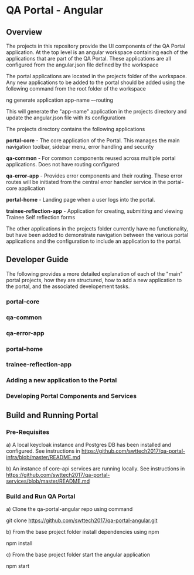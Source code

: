 # QA Portal - Angular

## Overview

The projects in this repository provide the UI components of the QA Portal application. At the top level is an angular workspace containing each of the applications that are part of the QA Portal. These applications are all configured from the angular.json file defined by the workspace

The portal applications are located in the projects folder of the workspace. Any new applications to be added to the portal should be added using the following command from the root folder of the workspace

ng generate application app-name –-routing 

This will generate the "app-name" application in the projects directory and update the angular.json file with its configuratiom

The projects directory contains the following applications

**portal-core** - The core application of the Portal. This manages the main navigation toolbar, sidebar menu, error handling and security 

**qa-common** - For common components reused across multiple portal applications. Does not have routing configured

**qa-error-app** - Provides error components and their routing. These error routes will be initiated from the central error handler service in the portal-core application

**portal-home** - Landing page when a user logs into the portal. 

**trainee-reflection-app** - Application for creating, submitting and viewing Trainee Self reflection forms

The other applications in the projects folder currently have no functionality, but have been added to demonstrate navigation between the various portal applications and the configuration to include an application to the portal.


## Developer Guide

The following provides a more detailed explanation of each of the "main" portal projects, how they are structured, how to add a new application to the portal, and the associated developement tasks.

### portal-core

### qa-common

### qa-error-app

### portal-home

### trainee-reflection-app

### Adding a new application to the Portal

### Developing Portal Components and Services



## Build and Running Portal

### Pre-Requisites

a) A local keycloak instance and Postgres DB has been installed and configured. See instructions in 
https://github.com/swttech2017/qa-portal-infra/blob/master/README.md

b) An instance of core-api services are running locally. See instructions in
https://github.com/swttech2017/qa-portal-services/blob/master/README.md


### Build and Run QA Portal

a) Clone the qa-portal-angular repo using command

git clone https://github.com/swttech2017/qa-portal-angular.git

b) From the base project folder install dependencies using npm

npm install

c) From the base project folder start the angular application

npm start
